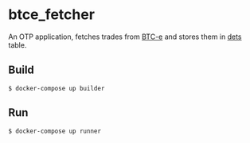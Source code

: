 btce_fetcher
=====

An OTP application, fetches trades from [BTC-e](https://btc-e.com) and stores them in [dets](http://erlang.org/doc/man/dets.html) table.

Build
-----

    $ docker-compose up builder

Run
-----

    $ docker-compose up runner
